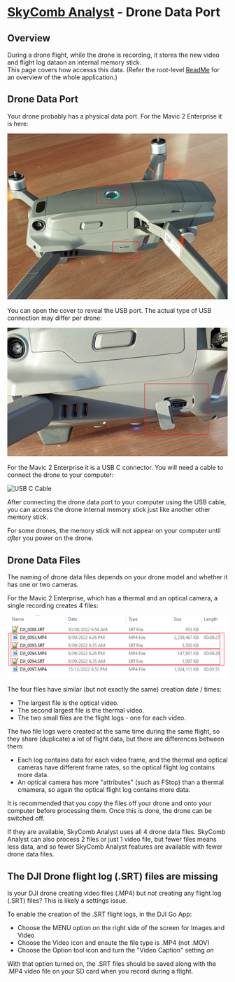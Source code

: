 # [SkyComb Analyst](https://github.com/PhilipQuirke/SkyCombAnalystHelp/blob/main/README.md) - Drone Data Port


## Overview
During a drone flight, while the drone is recording, it stores the new video and flight log dataon an internal memory stick.  
This page covers how accesss this data.
(Refer the root-level [ReadMe](./README.md) for an overview of the whole application.)


## Drone Data Port
Your drone probably has a physical data port. For the Mavic 2 Enterprise it is here:

![Data Port Shut](./Static/DroneDataPortShut.jpg?raw=true "Data Port Shut")

You can open the cover to reveal the USB port. The actual type of USB connection may differ per drone:

![Data Port Open](./Static/DroneDataPortOpen.jpg?raw=true "Data Port Open")

For the Mavic 2 Enterprise it is a USB C connector. You will need a cable to connect the drone to your computer:

![USB C Cable](./Static/DroneDataUsbCable.png?raw=true "USB C Cable")

After connecting the drone data port to your computer using the USB cable, you can access the drone internal memory stick just like another other memory stick.

For some drones, the memory stick will not appear on your computer until *after* you power on the drone. 

## Drone Data Files
The naming of drone data files depends on your drone model and whether it has one or two cameras. 

For the Mavic 2 Enterprise, which has a thermal and an optical camera, a single recording creates 4 files:

![Drone Data Files](./Static/DroneDataFiles.png?raw=true "Drone Data Files")

The four files have similar (but not exactly the same) creation date / times:
- The largest file is the optical video.
- The second largest file is the thermal video.
- The two small files are the flight logs - one for each video.

The two file logs were created at the same time during the same flight, so they share (duplicate) a lot of flight data, but there are differences between them:
- Each log contains data for each video frame, and the thermal and optical cameras have different frame rates, so the optical flight log contains more data.
- An optical camera has more "attributes" (such as FStop) than a thermal cmamera, so again the optical flight log contains more data.

It is recommended that you copy the files off your drone and onto your computer before processing them. Once this is done, the drone can be switched off. 

If they are available, SkyComb Analyst uses all 4 drone data files.
SkyComb Analyst can also process 2 files or just 1 video file, but fewer files means less data, and so fewer SkyComb Analyst features are available with fewer drone data files.   


## The DJI Drone flight log (.SRT) files are missing
Is your DJI drone creating video files (.MP4) but *not* creating any flight log (.SRT) files? This is likely a settings issue.

To enable the creation of the .SRT flight logs, in the DJI Go App:
- Choose the MENU option on the right side of the screen for Images and Video
- Choose the Video icon and ensute the file type is .MP4 (not .MOV)
- Choose the Option tool icon and turn the "Video Caption" setting *on*

With that option turned on, the .SRT files should be saved along with the .MP4 video file on your SD card when you record during a flight.
